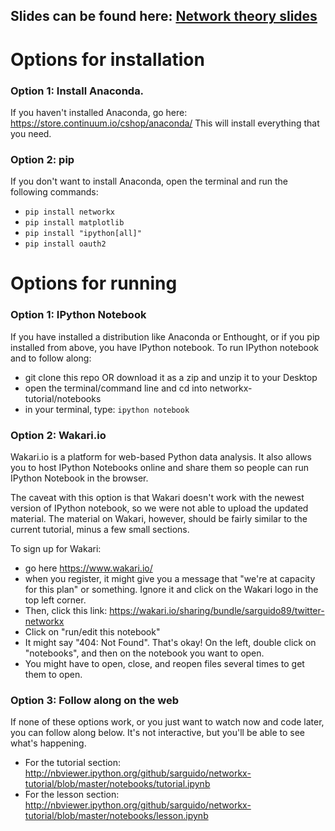 ## Slides can be found here: [Network theory slides](http://www.slideshare.net/SarahGuido/network-theory-pycon)

# Options for installation

### Option 1: Install Anaconda.

If you haven't installed Anaconda, go here: https://store.continuum.io/cshop/anaconda/ This will install everything that you need.

### Option 2: pip

If you don't want to install Anaconda, open the terminal and run the following commands:

- <code>pip install networkx</code>
- <code>pip install matplotlib</code>
- <code>pip install "ipython[all]"</code>
- <code>pip install oauth2</code>

# Options for running

### Option 1: IPython Notebook

If you have installed a distribution like Anaconda or Enthought, or if you pip installed from above, you have IPython notebook. To run IPython notebook and to follow along:

- git clone this repo OR download it as a zip and unzip it to your Desktop
- open the terminal/command line and cd into networkx-tutorial/notebooks
- in your terminal, type: <code>ipython notebook</code> 

### Option 2: Wakari.io

Wakari.io is a platform for web-based Python data analysis. It also allows you to host IPython Notebooks online and share them so people can run IPython Notebook in the browser. 

The caveat with this option is that Wakari doesn't work with the newest version of IPython notebook, so we were not able to upload the updated material. The material on Wakari, however, should be fairly similar to the current tutorial, minus a few small sections.

To sign up for Wakari:

- go here https://www.wakari.io/
- when you register, it might give you a message that "we're at capacity for this plan" or something. Ignore it and click on the Wakari logo in the top left corner.
- Then, click this link: https://wakari.io/sharing/bundle/sarguido89/twitter-networkx
- Click on "run/edit this notebook"
- It might say "404: Not Found". That's okay! On the left, double click on "notebooks", and then on the notebook you want to open.
- You might have to open, close, and reopen files several times to get them to open.

### Option 3: Follow along on the web

If none of these options work, or you just want to watch now and code later, you can follow along below. It's not interactive, but you'll be able to see what's happening.

- For the tutorial section: http://nbviewer.ipython.org/github/sarguido/networkx-tutorial/blob/master/notebooks/tutorial.ipynb
- For the lesson section: http://nbviewer.ipython.org/github/sarguido/networkx-tutorial/blob/master/notebooks/lesson.ipynb
